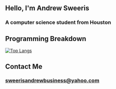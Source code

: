 ## Hello, I'm Andrew Sweeris
### A computer science student from Houston

## Programming Breakdown
[![Top Langs](https://github-readme-stats.vercel.app/api/top-langs/?username=AndrewSweeris)](https://github.com/anuraghazra/github-readme-stats)

## Contact Me
### sweerisandrewbusiness@yahoo.com
